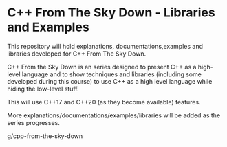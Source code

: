 # C++ From The Sky Down - Libraries and Examples

This repository will hold explanations, documentations,examples and libraries developed for C++ From The Sky
Down.

C++ From the Sky Down is an series designed to present C++ as a high-level language and to show techniques and libraries (including some developed during this course) to use C++ as a high level language while hiding the low-level stuff.

This will use C++17 and C++20 (as they become available) features.

More explanations/documentations/examples/libraries will be added as the series progresses.

g/cpp-from-the-sky-down 
